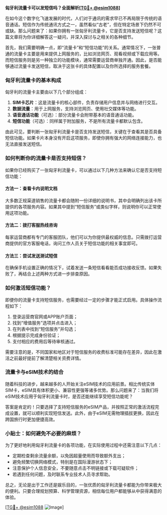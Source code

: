 **匈牙利流量卡可以发短信吗？全面解析[[TG💪+ @esim1088](https://t.me/s/esim1088)]**

在如今这个数字化飞速发展的时代，人们对于通讯的需求早已不再局限于传统的语音通话。短信作为传统通讯方式之一，虽然看似“古老”，但在特定场景下仍然不可或缺。那么问题来了：如果你拥有一张匈牙利流量卡，它是否支持发送短信呢？这篇文章将为你详细解答这一疑问，并深入探讨与之相关的各种细节。

首先，我们需要明确一点，即“流量卡”和“短信功能”的关系。通常情况下，一张普通的流量卡主要是用来提供上网服务的，比如浏览网页、观看视频或下载应用等。而短信服务则是另一种独立的功能模块，通常需要运营商单独开通。因此，是否能够通过流量卡发送短信，取决于这张卡的具体配置以及你所选择的服务套餐。

### 匈牙利流量卡的基本构成

匈牙利的流量卡主要由以下几个部分组成：

1. **SIM卡芯片**：这是流量卡的核心部件，负责存储用户信息并与网络进行交互。
2. **数据流量**：用于上网服务，支持浏览网页、使用社交媒体等功能。
3. **语音通话功能**（可选）：部分流量卡会附带基本的语音通话功能。
4. **短信功能**（可选）：同样属于附加服务，不是所有流量卡都默认包含。

由此可见，要判断一张匈牙利流量卡是否支持发送短信，关键在于查看其是否具备短信功能。如果卡片本身没有开启这项服务，即使你拥有强大的网络连接能力，也无法直接发送短信。

### 如何判断你的流量卡是否支持短信？

如果你已经购买了一张匈牙利流量卡，可以通过以下几种方法来确认它是否支持短信功能：

#### 方法一：查看卡内说明文档
大多数正规渠道销售的流量卡都会随附一份详细的说明书，其中会明确列出该卡所提供的各项服务内容。如果其中提到“短信服务”或类似字样，则说明你可以正常使用这项功能。

#### 方法二：拨打客服热线咨询
每家运营商都有专门的客服团队，他们可以为你提供最权威的信息。只需拨打运营商提供的官方客服电话，询问工作人员关于短信功能的相关事宜即可。

#### 方法三：尝试发送测试短信
在确保手机设置正确的情况下，试着发送一条短信看看能否成功接收反馈。如果失败了，再结合上述两种方式进一步排查原因。

### 如何激活短信功能？

即便你的流量卡支持短信服务，也需要经过一定的步骤才能正式启用。具体操作流程如下：

1. 登录运营商官网或APP账户页面；
2. 找到“增值服务”选项并点击进入；
3. 在列表中找到“短信服务”并勾选；
4. 根据提示完成身份验证；
5. 支付相应的费用后等待审核通过。

需要注意的是，不同国家和地区对于短信服务的收费标准可能存在差异，因此在激活之前最好提前了解清楚相关资费详情。

### 流量卡与eSIM技术的结合

随着科技的进步，越来越多的人开始关注eSIM技术的应用前景。相比传统实体SIM卡，eSIM具有体积更小、兼容性更强等诸多优势。那么问题来了：当我们将eSIM技术应用于匈牙利流量卡时，是否还能继续享受短信功能呢？

答案是肯定的！只要选择了支持短信服务的eSIM产品，并按照正常的激活流程完成设置，就可以顺利实现短信发送。此外，由于eSIM无需物理插拔更换，因此在跨国旅行时更加便捷高效。

### 小贴士：如何避免不必要的麻烦？

为了更好地利用匈牙利流量卡的各项功能，在实际使用过程中还需注意以下几点：

- 定期检查剩余流量余额，以免因超量使用而导致额外支出；
- 避免频繁切换网络模式，特别是在国际漫游状态下；
- 注意保护个人信息安全，不要随意点击不明链接或下载可疑软件；
- 若遇到任何问题，及时联系专业技术人员寻求帮助。

总之，无论是出于工作还是娱乐目的，一张优质的匈牙利流量卡都能为你带来极大的便利。只要合理规划预算、科学管理资源，相信每位用户都能够从中获得满意的体验。

[[TG💪+ @esim1088](https://t.me/s/esim1088) ![Image](https://i.postimg.cc/4NQfJmqS/Snipaste-2025-05-13-00-14-12.png)]